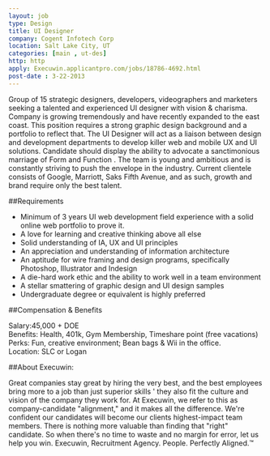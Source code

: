 ```yaml
---
layout: job
type: Design
title: UI Designer
company: Cogent Infotech Corp
location: Salt Lake City, UT
categories: [main , ut-des]
http: http
apply: Execuwin.applicantpro.com/jobs/18786-4692.html
post-date : 3-22-2013
---
```


Group of 15 strategic designers, developers, videographers and marketers seeking a talented and experienced UI designer with vision & charisma. Company is growing tremendously and have recently expanded to the east coast. This position requires a strong graphic design background and a portfolio to reflect that. The UI Designer will act as a liaison between design and development departments to develop killer web and mobile UX and UI solutions. Candidate should display the ability to advocate a sanctimonious marriage of Form and Function . The team is young and ambitious and is constantly striving to push the envelope in the industry. Current clientele consists of Google, Marriott, Saks Fifth Avenue, and as such, growth and brand require only the best talent.

##Requirements

* Minimum of 3 years UI web development field experience with a solid online web portfolio to prove it. 
* A love for learning and creative thinking above all else 
* Solid understanding of IA, UX and UI principles 
* An appreciation and understanding of information architecture
* An aptitude for wire framing and design programs, specifically Photoshop, Illustrator and Indesign
* A die-hard work ethic and the ability to work well in a team environment 
* A stellar smattering of graphic design and UI design samples
* Undergraduate degree or equivalent is highly preferred

##Compensation & Benefits

Salary:45,000 + DOE  
Benefits: Health, 401k, Gym Membership, Timeshare point (free vacations)  
Perks: Fun, creative environment; Bean bags & Wii in the office.  
Location: SLC or Logan

##About Execuwin:

Great companies stay great by hiring the very best, and the best employees bring more to a job than just superior skills ' they also fit the culture and vision of the company they work for. At Execuwin, we refer to this as company-candidate "alignment," and it makes all the difference. We're confident our candidates will become our clients highest-impact team members. There is nothing more valuable than finding that "right" candidate. So when there's no time to waste and no margin for error, let us help you win. Execuwin, Recruitment Agency. People. Perfectly Aligned.™